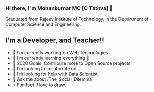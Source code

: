 ### Hi there, I'm Mohankumar MC [C Tathva] 👋

Graduated from Rajeev Institute of Technology, in the Department of Computer Science and Engineering.

## I'm a Developer, and Teacher!!

- 🔭 I’m currently working on Web Technologies.
- 🌱 I’m currently learning everything 🤣
- 🥅 2020 Goals: Contribute more to Open Source projects
- 👯 I’m looking to collaborate on ...
- 🤔 I’m looking for help with Data Scientist
- 💬 Ask me about /The_Social_Dilemma
- ⚡ Fun fact: I love to draw.
